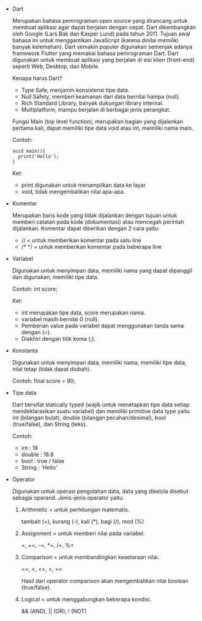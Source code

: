 - Dart

  Merupakan bahasa pemrograman open source yang dirancang untuk membuat aplikasi agar dapat berjalan dengan cepat. Dart dikembangkan oleh Google (Lars Bak dan Kasper Lund) pada tahun 2011. Tujuan awal bahasa ini untuk menggantikan JavaScript (karena dinilai memiliki banyak kelemahan). Dart semakin populer digunakan semenjak adanya framework Flutter yang memakai bahasa pemrograman Dart. Dart digunakan untuk membuat aplikasi yang berjalan di sisi klien (front-end) seperti Web, Desktop, dan Mobile.

  Kenapa harus Dart?
  - Type Safe, menjamin konsistensi tipe data.
  - Null Safety, memberi keamanan dari data bernilai hampa (null).
  - Rich Standard Library, banyak dukungan library internal.
  - Multiplatform, mampu berjalan di berbagai jenis perangkat.

  Fungsi Main (top level function), merupakan bagian yang dijalankan pertama kali, dapat memiliki tipe data void atau int, memiliki nama main.

  Contoh:

  ```
  void main(){
    print('Hello');
  }
  ```

  Ket: 
  - print digunakan untuk menampilkan data ke layar.
  - void, tidak mengembalikan nilai apa-apa.

- Komentar

  Merupakan baris kode yang tidak dijalankan dengan tujuan untuk memberi catatan pada kode (dokumentasi) atau mencegah perintah dijalankan. Komentar dapat diberikan dengan 2 cara yaitu:
  - // = untuk memberikan komentar pada satu line
  - /*    */ = untuk memberikan komentar pada beberapa line

- Variabel

  Digunakan untuk menyimpan data, memiliki nama yang dapat dipanggil dan digunakan, memiliki tipe data. 

  Contoh: int score;

  Ket:
  - int merupakan tipe data, score merupakan nama.
  - variabel masih bernilai 0 (null).
  - Pemberian value pada variabel dapat menggunakan tanda sama dengan (=).
  - Diakhiri dengan titik koma (;).

- Konstanta

  Digunakan untuk menyimpan data, memiliki nama, memiliki tipe data, nilai tetap (tidak dapat diubah).

  Contoh: final score = 90;

- Tipe data

  Dart bersifat statically typed (wajib untuk menetapkan tipe data setiap mendeklarasikan suatu variabel) dan memiliki primitive data type yaitu int (bilangan bulat), double (bilangan pecahan/desimal), bool (true/false), dan String (teks). 
  
  Contoh:
  - int : 18
  - double : 18.8
  - bool : true / false
  - String : 'Hello'

- Operator

  Digunakan untuk operasi pengolahan data, data yang dikelola disebut sebagai operand. Jenis-jenis operator yaitu:

  1. Arithmetic = untuk perhitungan matematis.

     tambah (+), kurang (-), kali (*), bagi (/), mod (%)

  2. Assignment = untuk memberi nilai pada variabel.

     =, +=, -=, *=, /=, %=

  3. Comparison = untuk membandingkan kesetaraan nilai.

     ==, <, <=, >, >=

     Hasil dari operator comparison akan mengembalikan nilai boolean (true/false).

  4. Logical = untuk menggabungkan beberapa kondisi.

     && (AND), || (OR), ! (NOT) 
